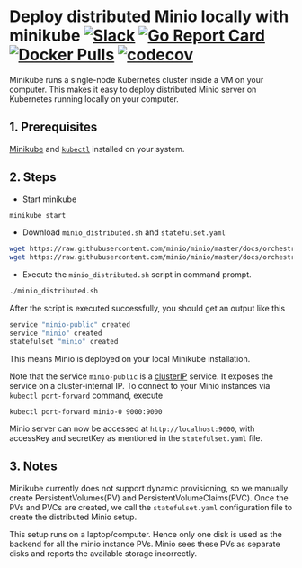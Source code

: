 # Deploy distributed Minio locally with minikube [![Slack](https://slack.minio.io/slack?type=svg)](https://slack.minio.io) [![Go Report Card](https://goreportcard.com/badge/minio/minio)](https://goreportcard.com/report/minio/minio) [![Docker Pulls](https://img.shields.io/docker/pulls/minio/minio.svg?maxAge=604800)](https://hub.docker.com/r/minio/minio/) [![codecov](https://codecov.io/gh/minio/minio/branch/master/graph/badge.svg)](https://codecov.io/gh/minio/minio)

Minikube runs a single-node Kubernetes cluster inside a VM on your computer. This makes it easy to deploy distributed Minio server on
Kubernetes running locally on your computer.

## 1. Prerequisites

[Minikube](https://github.com/kubernetes/minikube/blob/master/README.md#installation) and [`kubectl`](https://kubernetes.io/docs/user-guide/prereqs/)
installed on your system.

## 2. Steps

* Start minikube

```sh
minikube start
```

* Download `minio_distributed.sh` and `statefulset.yaml`

```sh
wget https://raw.githubusercontent.com/minio/minio/master/docs/orchestration/minikube/minio_distributed.sh  
wget https://raw.githubusercontent.com/minio/minio/master/docs/orchestration/minikube/statefulset.yaml
```

* Execute the `minio_distributed.sh` script in command prompt.

```sh
./minio_distributed.sh
```

After the script is executed successfully, you should get an output like this

```sh
service "minio-public" created
service "minio" created
statefulset "minio" created
```
This means Minio is deployed on your local Minikube installation.

Note that the service `minio-public` is a [clusterIP](https://kubernetes.io/docs/user-guide/services/#publishing-services---service-types) service. It exposes the service on a cluster-internal IP. To connect to your Minio instances via `kubectl port-forward` command, execute

```
kubectl port-forward minio-0 9000:9000
```

Minio server can now be accessed at `http://localhost:9000`, with accessKey and secretKey as mentioned in the `statefulset.yaml` file.

## 3. Notes

Minikube currently does not support dynamic provisioning, so we manually create PersistentVolumes(PV) and PersistentVolumeClaims(PVC). Once the PVs and PVCs are created, we call the `statefulset.yaml` configuration file to create the distributed Minio setup.

This setup runs on a laptop/computer. Hence only one disk is used as the backend for all the minio instance PVs. Minio sees these PVs as separate disks and reports the available storage incorrectly.
